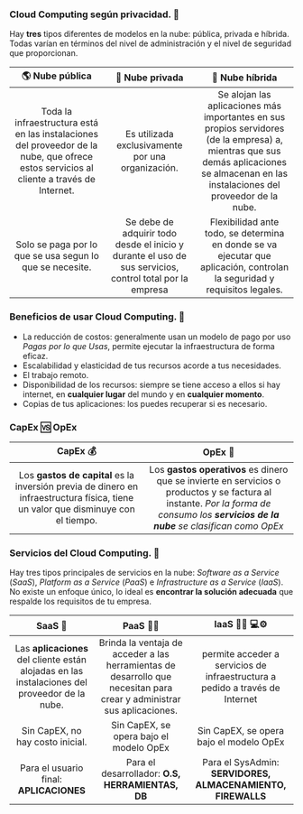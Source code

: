 ### Cloud Computing según privacidad. :closed_lock_with_key:
Hay **tres** tipos diferentes de modelos en la nube: pública, privada e híbrida. Todas varían en términos del nivel de administración y el nivel de seguridad que proporcionan.

|            :earth_americas: Nube pública       |      :shushing_face: Nube privada    | :octopus: Nube híbrida   |
|:----------------------------:|:------------------------:|:------------------------:|
|Toda la infraestructura está en las instalaciones del proveedor de la nube, que ofrece estos servicios al cliente a través de Internet.|Es utilizada exclusivamente por una organización. |Se alojan las aplicaciones más importantes en sus propios servidores (de la empresa) a, mientras que sus demás aplicaciones se almacenan en las instalaciones del proveedor de la nube.|
|Solo se paga por lo que se usa segun lo que se necesite. | Se debe de adquirir todo desde el inicio y durante el uso de sus servicios, control total por la empresa | Flexibilidad ante todo, se determina en donde se va ejecutar que aplicación, controlan la seguridad y requisitos legales. |

### Beneficios de usar Cloud Computing. :gem:
* La reducción de costos: generalmente usan un modelo de pago por uso *Pagas por lo que Usas*, permite ejecutar la infraestructura de forma eficaz.
* Escalabilidad y elasticidad de tus recursos acorde a tus necesidades.
* El trabajo remoto.
* Disponibilidad de los recursos: siempre se tiene acceso a ellos si hay internet, en **cualquier lugar** del mundo y en **cualquier momento**.
* Copias de tus aplicaciones: los puedes recuperar si es necesario.

### CapEx :vs: OpEx

|             **CapEx** :moneybag:         |       **OpEx**  :receipt:       |
|:----------------------------:|:------------------------:|
| Los **gastos de capital** es la inversión previa de dinero en infraestructura física, tiene un valor que disminuye con el tiempo.  |       Los **gastos operativos** es dinero que se invierte en servicios o productos y se factura al instante.  *Por la forma de consumo los **servicios de la nube** se clasifican como OpEx*                |






### Servicios del Cloud Computing. :satellite:
Hay tres tipos principales de servicios en la nube: *Software as a Service* (*SaaS*), *Platform as a Service* (*PaaS*) e *Infrastructure as a Service* (*IaaS*). No existe un enfoque único, lo ideal es **encontrar la solución adecuada** que respalde los requisitos de tu empresa.

|            **SaaS** :frowning_person:       |       **PaaS**  :man_technologist:    |  **IaaS**  :construction_worker_woman: :computer::gear:  |
|:----------------------------:|:------------------------:|:------------------------:|
|Las **aplicaciones** del cliente están alojadas en las instalaciones del proveedor de la nube.| Brinda la ventaja de acceder a las herramientas de desarrollo que necesitan para crear y administrar sus aplicaciones. |    permite acceder a servicios de infraestructura a pedido a través de Internet   |
|Sin CapEX, no hay costo inicial. | Sin CapEX, se opera bajo el modelo OpEx| Sin CapEX, se opera bajo el modelo OpEx|
|Para el usuario final: **APLICACIONES** | Para el desarrollador: **O.S, HERRAMIENTAS, DB** | Para el SysAdmin: **SERVIDORES, ALMACENAMIENTO, FIREWALLS**|








